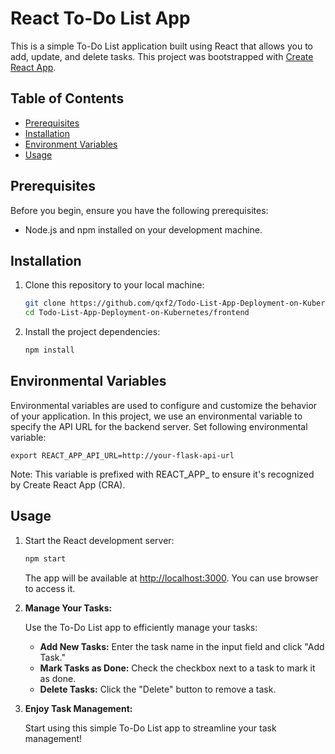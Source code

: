# React To-Do List App

This is a simple To-Do List application built using React that allows you to add, update, and delete tasks. This project was bootstrapped with [Create React App](https://github.com/facebook/create-react-app).

## Table of Contents

- [Prerequisites](#prerequisites)
- [Installation](#installation)
- [Environment Variables](#environment-variables)
- [Usage](#usage)

## Prerequisites

Before you begin, ensure you have the following prerequisites:

- Node.js and npm installed on your development machine.

## Installation

1. Clone this repository to your local machine:

   ```bash
   git clone https://github.com/qxf2/Todo-List-App-Deployment-on-Kubernetes.git
   cd Todo-List-App-Deployment-on-Kubernetes/frontend
   ```

2. Install the project dependencies:
    ```bash
    npm install
    ```

## Environmental Variables

Environmental variables are used to configure and customize the behavior of your application. In this project, we use an environmental variable to specify the API URL for the backend server. Set following environmental variable:

   ```env
   export REACT_APP_API_URL=http://your-flask-api-url
   ```
Note: This variable is prefixed with REACT_APP_ to ensure it's recognized by Create React App (CRA).

## Usage

1. Start the React development server:

   ```bash
   npm start
   ```

   The app will be available at [http://localhost:3000](http://localhost:3000). You can use browser to access it.

2. **Manage Your Tasks:**

   Use the To-Do List app to efficiently manage your tasks:

   - **Add New Tasks:** Enter the task name in the input field and click "Add Task."
   - **Mark Tasks as Done:** Check the checkbox next to a task to mark it as done.
   - **Delete Tasks:** Click the "Delete" button to remove a task.

3. **Enjoy Task Management:**

   Start using this simple To-Do List app to streamline your task management!
